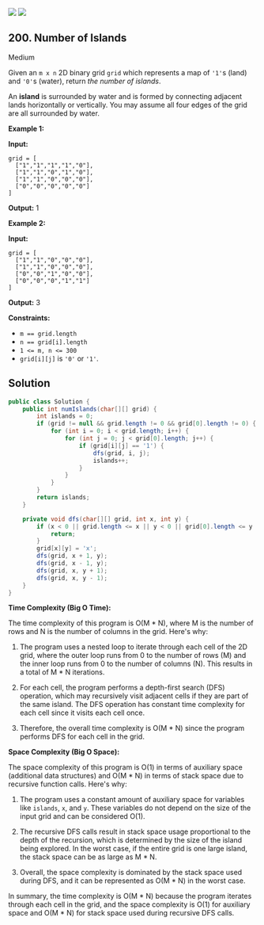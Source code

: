 [![](https://img.shields.io/github/stars/javadev/LeetCode-in-Java?label=Stars&style=flat-square)](https://github.com/javadev/LeetCode-in-Java)
[![](https://img.shields.io/github/forks/javadev/LeetCode-in-Java?label=Fork%20me%20on%20GitHub%20&style=flat-square)](https://github.com/javadev/LeetCode-in-Java/fork)

## 200\. Number of Islands

Medium

Given an `m x n` 2D binary grid `grid` which represents a map of `'1'`s (land) and `'0'`s (water), return _the number of islands_.

An **island** is surrounded by water and is formed by connecting adjacent lands horizontally or vertically. You may assume all four edges of the grid are all surrounded by water.

**Example 1:**

**Input:**

    grid = [
      ["1","1","1","1","0"],
      ["1","1","0","1","0"],
      ["1","1","0","0","0"],
      ["0","0","0","0","0"]
    ]

**Output:** 1 

**Example 2:**

**Input:**

    grid = [
      ["1","1","0","0","0"],
      ["1","1","0","0","0"],
      ["0","0","1","0","0"],
      ["0","0","0","1","1"]
    ]

**Output:** 3 

**Constraints:**

*   `m == grid.length`
*   `n == grid[i].length`
*   `1 <= m, n <= 300`
*   `grid[i][j]` is `'0'` or `'1'`.

## Solution

```java
public class Solution {
    public int numIslands(char[][] grid) {
        int islands = 0;
        if (grid != null && grid.length != 0 && grid[0].length != 0) {
            for (int i = 0; i < grid.length; i++) {
                for (int j = 0; j < grid[0].length; j++) {
                    if (grid[i][j] == '1') {
                        dfs(grid, i, j);
                        islands++;
                    }
                }
            }
        }
        return islands;
    }

    private void dfs(char[][] grid, int x, int y) {
        if (x < 0 || grid.length <= x || y < 0 || grid[0].length <= y || grid[x][y] != '1') {
            return;
        }
        grid[x][y] = 'x';
        dfs(grid, x + 1, y);
        dfs(grid, x - 1, y);
        dfs(grid, x, y + 1);
        dfs(grid, x, y - 1);
    }
}
```

**Time Complexity (Big O Time):**

The time complexity of this program is O(M * N), where M is the number of rows and N is the number of columns in the grid. Here's why:

1. The program uses a nested loop to iterate through each cell of the 2D grid, where the outer loop runs from 0 to the number of rows (M) and the inner loop runs from 0 to the number of columns (N). This results in a total of M * N iterations.

2. For each cell, the program performs a depth-first search (DFS) operation, which may recursively visit adjacent cells if they are part of the same island. The DFS operation has constant time complexity for each cell since it visits each cell once.

3. Therefore, the overall time complexity is O(M * N) since the program performs DFS for each cell in the grid.

**Space Complexity (Big O Space):**

The space complexity of this program is O(1) in terms of auxiliary space (additional data structures) and O(M * N) in terms of stack space due to recursive function calls. Here's why:

1. The program uses a constant amount of auxiliary space for variables like `islands`, `x`, and `y`. These variables do not depend on the size of the input grid and can be considered O(1).

2. The recursive DFS calls result in stack space usage proportional to the depth of the recursion, which is determined by the size of the island being explored. In the worst case, if the entire grid is one large island, the stack space can be as large as M * N.

3. Overall, the space complexity is dominated by the stack space used during DFS, and it can be represented as O(M * N) in the worst case.

In summary, the time complexity is O(M * N) because the program iterates through each cell in the grid, and the space complexity is O(1) for auxiliary space and O(M * N) for stack space used during recursive DFS calls.
